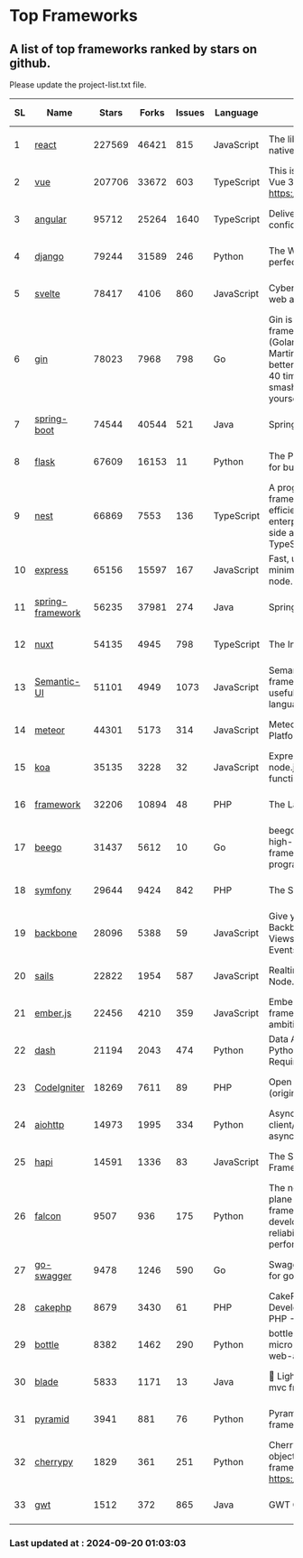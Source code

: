 # Top Frameworks
## A list of top frameworks ranked by stars on github.  
Please update the project-list.txt file.

| SL| Name  | Stars| Forks| Issues | Language | Description | Last Commit |
| --| ------| -----| ---- | ------ | -------- | ----------- | ----------- |
| 1 | [react](https://github.com/facebook/react) | 227569 | 46421 | 815 | JavaScript | The library for web and native user interfaces. | 2024-09-19 22:04:06 |
| 2 | [vue](https://github.com/vuejs/vue) | 207706 | 33672 | 603 | TypeScript | This is the repo for Vue 2. For Vue 3, go to https://github.com/vuejs/core | 2024-06-14 12:52:12 |
| 3 | [angular](https://github.com/angular/angular) | 95712 | 25264 | 1640 | TypeScript | Deliver web apps with confidence 🚀 | 2024-09-19 21:17:56 |
| 4 | [django](https://github.com/django/django) | 79244 | 31589 | 246 | Python | The Web framework for perfectionists with deadlines. | 2024-09-19 15:26:30 |
| 5 | [svelte](https://github.com/sveltejs/svelte) | 78417 | 4106 | 860 | JavaScript | Cybernetically enhanced web apps | 2024-09-20 01:02:26 |
| 6 | [gin](https://github.com/gin-gonic/gin) | 78023 | 7968 | 798 | Go | Gin is a HTTP web framework written in Go (Golang). It features a Martini-like API with much better performance -- up to 40 times faster. If you need smashing performance, get yourself some Gin. | 2024-09-15 00:58:59 |
| 7 | [spring-boot](https://github.com/spring-projects/spring-boot) | 74544 | 40544 | 521 | Java | Spring Boot | 2024-09-19 18:10:06 |
| 8 | [flask](https://github.com/pallets/flask) | 67609 | 16153 | 11 | Python | The Python micro framework for building web applications. | 2024-09-01 16:04:14 |
| 9 | [nest](https://github.com/nestjs/nest) | 66869 | 7553 | 136 | TypeScript | A progressive Node.js framework for building efficient, scalable, and enterprise-grade server-side applications with TypeScript/JavaScript 🚀 | 2024-09-19 13:43:19 |
| 10 | [express](https://github.com/expressjs/express) | 65156 | 15597 | 167 | JavaScript | Fast, unopinionated, minimalist web framework for node. | 2024-09-10 04:37:22 |
| 11 | [spring-framework](https://github.com/spring-projects/spring-framework) | 56235 | 37981 | 274 | Java | Spring Framework | 2024-09-18 15:10:06 |
| 12 | [nuxt](https://github.com/nuxt/nuxt) | 54135 | 4945 | 798 | TypeScript | The Intuitive Vue Framework. | 2024-09-19 15:35:38 |
| 13 | [Semantic-UI](https://github.com/Semantic-Org/Semantic-UI) | 51101 | 4949 | 1073 | JavaScript | Semantic is a UI component framework based around useful principles from natural language. | 2023-01-11 17:05:32 |
| 14 | [meteor](https://github.com/meteor/meteor) | 44301 | 5173 | 314 | JavaScript | Meteor, the JavaScript App Platform | 2024-09-19 13:42:00 |
| 15 | [koa](https://github.com/koajs/koa) | 35135 | 3228 | 32 | JavaScript | Expressive middleware for node.js using ES2017 async functions | 2024-08-31 18:23:31 |
| 16 | [framework](https://github.com/laravel/framework) | 32206 | 10894 | 48 | PHP | The Laravel Framework. | 2024-09-19 11:14:40 |
| 17 | [beego](https://github.com/beego/beego) | 31437 | 5612 | 10 | Go | beego is an open-source, high-performance web framework for the Go programming language. | 2024-09-02 06:14:33 |
| 18 | [symfony](https://github.com/symfony/symfony) | 29644 | 9424 | 842 | PHP | The Symfony PHP framework | 2024-09-19 21:01:46 |
| 19 | [backbone](https://github.com/jashkenas/backbone) | 28096 | 5388 | 59 | JavaScript | Give your JS App some Backbone with Models, Views, Collections, and Events | 2024-09-02 12:55:04 |
| 20 | [sails](https://github.com/balderdashy/sails) | 22822 | 1954 | 587 | JavaScript | Realtime MVC Framework for Node.js | 2024-09-17 15:56:43 |
| 21 | [ember.js](https://github.com/emberjs/ember.js) | 22456 | 4210 | 359 | JavaScript | Ember.js - A JavaScript framework for creating ambitious web applications | 2024-09-16 18:41:27 |
| 22 | [dash](https://github.com/plotly/dash) | 21194 | 2043 | 474 | Python | Data Apps & Dashboards for Python. No JavaScript Required. | 2024-09-18 13:02:39 |
| 23 | [CodeIgniter](https://github.com/bcit-ci/CodeIgniter) | 18269 | 7611 | 89 | PHP | Open Source PHP Framework (originally from EllisLab) | 2024-03-20 03:51:42 |
| 24 | [aiohttp](https://github.com/aio-libs/aiohttp) | 14973 | 1995 | 334 | Python | Asynchronous HTTP client/server framework for asyncio and Python | 2024-09-19 11:33:39 |
| 25 | [hapi](https://github.com/hapijs/hapi) | 14591 | 1336 | 83 | JavaScript | The Simple, Secure Framework Developers Trust | 2024-07-04 00:48:01 |
| 26 | [falcon](https://github.com/falconry/falcon) | 9507 | 936 | 175 | Python | The no-magic web data plane API and microservices framework for Python developers, with a focus on reliability, correctness, and performance at scale. | 2024-09-17 21:15:57 |
| 27 | [go-swagger](https://github.com/go-swagger/go-swagger) | 9478 | 1246 | 590 | Go | Swagger 2.0 implementation for go | 2024-05-13 17:21:38 |
| 28 | [cakephp](https://github.com/cakephp/cakephp) | 8679 | 3430 | 61 | PHP | CakePHP: The Rapid Development Framework for PHP - Official Repository | 2024-09-19 12:20:56 |
| 29 | [bottle](https://github.com/bottlepy/bottle) | 8382 | 1462 | 290 | Python | bottle.py is a fast and simple micro-framework for python web-applications. | 2024-09-16 20:02:44 |
| 30 | [blade](https://github.com/lets-blade/blade) | 5833 | 1171 | 13 | Java | :rocket: Lightning fast and elegant mvc framework for Java8 | 2024-06-17 01:05:35 |
| 31 | [pyramid](https://github.com/Pylons/pyramid) | 3941 | 881 | 76 | Python | Pyramid - A Python web framework | 2024-06-10 16:09:42 |
| 32 | [cherrypy](https://github.com/cherrypy/cherrypy) | 1829 | 361 | 251 | Python | CherryPy is a pythonic, object-oriented HTTP framework.      https://cherrypy.dev | 2024-08-31 10:29:14 |
| 33 | [gwt](https://github.com/gwtproject/gwt) | 1512 | 372 | 865 | Java | GWT Open Source Project | 2024-09-12 11:42:19 |

### Last updated at : 2024-09-20 01:03:03

